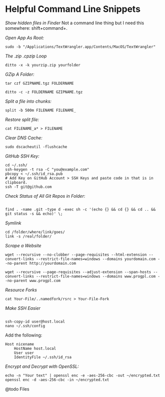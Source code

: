 Helpful Command Line Snippets
=============================

*Show hidden files in Finder*
Not a command line thing but I need this somewhere: shift+command+.

*Open App As Root:*

<pre><code>sudo -b "/Applications/TextWrangler.app/Contents/MacOS/TextWrangler"</code></pre>

*The .zip .cpzip Loop*

<pre><code>ditto -x -k yourzip.zip yourfolder</code></pre>

*GZip A Folder:*

<pre><code>tar czf GZIPNAME.tgz FOLDERNAME</code></pre>

<pre><code>ditto -c -z FOLDERNAME GZIPNAME.tgz</code></pre>


*Split a file into chunks:*

<pre><code>split -b 500m FILENAME FILENAME_</code></pre>


*Restore split file:*

<pre><code>cat FILENAME_a* &gt; FILENAME</code></pre>


*Clear DNS Cache:*

<pre><code>sudo dscacheutil -flushcache</code></pre>


*GitHub SSH Key:*

<pre><code>cd ~/.ssh/
ssh-keygen -t rsa -C "you@example.com"
pbcopy &lt; ~/.ssh/id_rsa.pub
# Add Key on GitHub Account &gt; SSH Keys and paste code in that is in clipboard.
ssh -T git@github.com</code></pre>

*Check Status of All Git Repos in Folder:*
<pre><code>
find . -name .git -type d -exec sh -c '(echo {} && cd {} && cd .. && git status -s && echo)' \;
</code></pre>

*Symlink*

<pre><code>cd /folder/where/link/goes/
link -s /real/folder/</code></pre>

*Scrape a Website*
<pre><code>wget --recursive --no-clobber --page-requisites --html-extension --convert-links --restrict-file-names=windows --domains yourdomain.com --no-parent http://yourdomain.com</code></pre>

```
wget --recursive --page-requisites --adjust-extension --span-hosts --convert-links --restrict-file-names=windows --domains www.progpl.com --no-parent www.progpl.com
```

*Resource Forks*

<pre><code>cat Your-File/..namedfork/rsrc > Your-File-Fork</code></pre>

*Make SSH Easier*
<pre><code>
ssh-copy-id user@host.local
nano ~/.ssh/config
</code></pre>

Add the following:
```
Host nicename
	HostName host.local
	User user
	IdentityFile ~/.ssh/id_rsa
```

*Encrypt and Decrypt with OpenSSL:*

```
echo -n "Your text" | openssl enc -e -aes-256-cbc -out ~/encrypted.txt
openssl enc -d -aes-256-cbc -in ~/encrypted.txt
```

@todo Files

